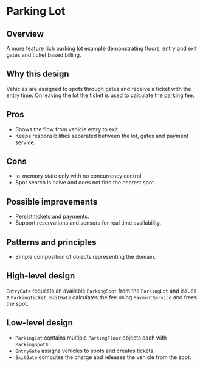 # Parking Lot

## Overview
A more feature rich parking lot example demonstrating floors, entry and exit gates and ticket based billing.

## Why this design
Vehicles are assigned to spots through gates and receive a ticket with the entry time. On leaving the lot the ticket is used to calculate the parking fee.

## Pros
- Shows the flow from vehicle entry to exit.
- Keeps responsibilities separated between the lot, gates and payment service.

## Cons
- In-memory state only with no concurrency control.
- Spot search is naive and does not find the nearest spot.

## Possible improvements
- Persist tickets and payments.
- Support reservations and sensors for real time availability.

## Patterns and principles
- Simple composition of objects representing the domain.

## High-level design
`EntryGate` requests an available `ParkingSpot` from the `ParkingLot` and issues a `ParkingTicket`. `ExitGate` calculates the fee using `PaymentService` and frees the spot.

## Low-level design
- `ParkingLot` contains multiple `ParkingFloor` objects each with `ParkingSpot`s.
- `EntryGate` assigns vehicles to spots and creates tickets.
- `ExitGate` computes the charge and releases the vehicle from the spot.

